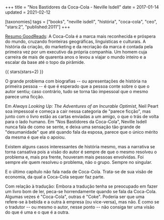 +++
title = "Nos Bastidores da Coca-Cola - Neville Isdell"
date = 2017-01-14
updated = 2021-02-12

[taxonomies]
tags = ["books", "neville isdell", "história", "coca-cola", "ceo", "stars:2",
"published:2011"]
+++

[Resumo GoodReads](https://www.goodreads.com/book/show/26831728-nos-bastidores-da-coca-cola):
A Coca-Cola é a marca mais reconhecida e próspera do mundo, cruzando
fronteiras geográficas, linguísticas e culturais. A história da criação, do
marketing e da recriação da marca é contada pela primeira vez por um executivo
da própria companhia. Um homem cuja carreira de mais de quarenta anos o levou
a viajar o mundo inteiro e a escalar da base até o topo da pirâmide.

<!-- more -->

{{ stars(stars=2) }}

O grande problema com biografias -- ou apresentações de história na primeira
pessoa -- é que é esperado que a pessoa conte sobre o que o autor sentiu; caso
contrário, tudo se torna tão impessoal que o mesmo parece uma ficção.

Em _Always Looking Up: The Adventures of an Incurable Optimist_, Neil Peart
soa impessoal e começa a cair nessa categoria de "parece ficção", mas junto
com o livro estão as cartas enviadas a um amigo, o que o trás de volta para o
lado humano. Em "Nos Bastidores da Coca-Cola", Neville Isdell nunca fala de
como se sente, e deixa uma sensação tão grande de "desumanidade" que até
quando fala da esposa, parece que o único mérito da mesma é que ela o apoiou.

Existem alguns casos interessantes de história mesmo, mas a narrativa se torna
cansativa pois a visão do autor é sempre de que o mesmo resolveu o problema e,
mais pra frente, houveram mais pessoas envolvidas. Foi sempre *ele* quem
resolveu o problema, não o grupo. Sempre no singular.

E o último capítulo não fala nada de Coca-Cola. Trata-se de sua visão de
economia, da qual a Coca-Cola sequer faz parte.

Com relação à tradução: Embora a tradução tenha se preocupado em fazer um
livro bom de ler, peca-se horrendamente quando se fala da Coca-Cola. Algumas
vezes é "Coca-Cola", outras é "Coke". Poderia ser que uma refere-se à bebida e
a outra à empresa (ou vice-versa), mas não. É como se o tradutor -- ou mesmo o
autor, nesse ponto -- não consiga ter uma visão do que é uma e o que é a
outra.

<!-- 
vim:spelllang=pt:
-->
